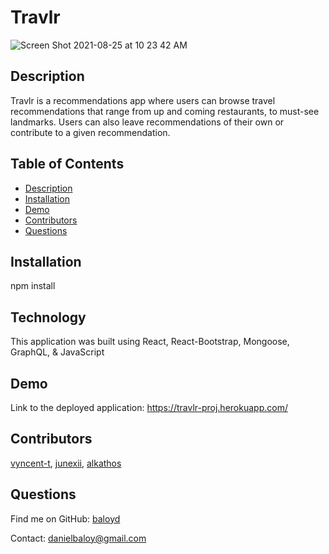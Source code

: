 # Travlr 
![Screen Shot 2021-08-25 at 10 23 42 AM](https://user-images.githubusercontent.com/78614719/130809101-8e038302-6d04-4213-befb-9cc130bca815.png)

  ## Description
  Travlr is a recommendations app where users can browse travel recommendations that range from up and coming restaurants, to must-see landmarks. Users can also leave recommendations of their own or contribute to a given recommendation.

  ## Table of Contents
  - [Description](#description)
  - [Installation](#installation)
   - [Demo](#demo)
  - [Contributors](#contributors)
  - [Questions](#questions)
  
 
  ## Installation
  npm install

 
 ## Technology
 This application was built using React, React-Bootstrap, Mongoose, GraphQL, & JavaScript

  
  ## Demo

  Link to the deployed application: https://travlr-proj.herokuapp.com/

  ## Contributors
  [vyncent-t](https://github.com/vyncent-t), [junexii](https://github.com/junexii), [alkathos](https://github.com/alkathos)

 

  ## Questions

  Find me on GitHub: [baloyd](https://github.com/baloyd)
 
  Contact: danielbaloy@gmail.com
  



